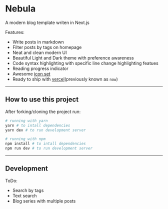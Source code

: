 # Nebula

A modern blog template writen in Next.js

Features:

- Write posts in markdown
- Filter posts by tags on homepage
- Neat and clean modern UI
- Beautiful Light and Dark theme with preference awareness
- Code syntax highlighting with specific line change highlighting featues
- Reading progress indicator
- Awesome [icon set](https://react-icons.github.io/react-icons/)
- Ready to ship with [vercel](https://vercel.com/)(previously known as `now`)

---

## How to use this project

After forking/cloning the project run:

```bash
# running with yarn
yarn # to intall dependencies
yarn dev # to run development server

# running with npm
npm install # to intall dependencies
npm run dev # to run development server
```

---

## Development

ToDo:

- Search by tags
- Text search
- Blog series with multiple posts
